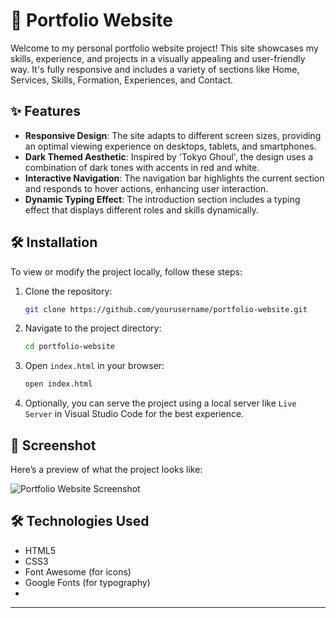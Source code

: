 # 🌟 Portfolio Website

Welcome to my personal portfolio website project! This site showcases my skills, experience, and projects in a visually appealing and user-friendly way. It's fully responsive and includes a variety of sections like Home, Services, Skills, Formation, Experiences, and Contact.

## ✨ Features

- **Responsive Design**: The site adapts to different screen sizes, providing an optimal viewing experience on desktops, tablets, and smartphones.
- **Dark Themed Aesthetic**: Inspired by 'Tokyo Ghoul', the design uses a combination of dark tones with accents in red and white.
- **Interactive Navigation**: The navigation bar highlights the current section and responds to hover actions, enhancing user interaction.
- **Dynamic Typing Effect**: The introduction section includes a typing effect that displays different roles and skills dynamically.

## 🛠️ Installation

To view or modify the project locally, follow these steps:

1. Clone the repository:
    ```bash
    git clone https://github.com/yourusername/portfolio-website.git
    ```
2. Navigate to the project directory:
    ```bash
    cd portfolio-website
    ```
3. Open `index.html` in your browser:
    ```bash
    open index.html
    ```
4. Optionally, you can serve the project using a local server like `Live Server` in Visual Studio Code for the best experience.

## 📸 Screenshot

Here’s a preview of what the project looks like:

![Portfolio Website Screenshot]([img/screenshot.png](https://i.imgur.com/ysc40gP.png))

## 🛠️ Technologies Used

- HTML5
- CSS3
- Font Awesome (for icons)
- Google Fonts (for typography)
- 
---

